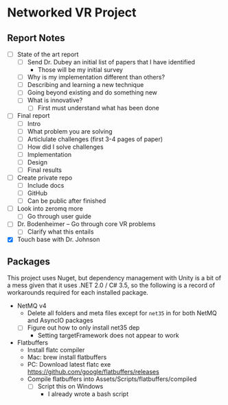 # Networked VR Project

## Report Notes

- [ ] State of the art report
  - [ ] Send Dr. Dubey an initial list of papers that I have identified
    -  Those will be my initial survey
  - [ ] Why is my implementation different than others?
  - [ ] Describing and learning a new technique
  - [ ] Going beyond existing and do something new
  - [ ] What is innovative?
    - [ ] First must understand what has been done
- [ ] Final report
  - [ ] Intro
  - [ ] What problem you are solving
  - [ ] Articlulate challenges (first 3-4 pages of paper)
  - [ ] How did I solve challenges
  - [ ] Implementation
  - [ ] Design
  - [ ] Final results
- [ ] Create private repo
  - [ ] Include docs
  - [ ] GitHub
  - [ ] Can be public after finished
- [ ] Look into zeromq more
  - [ ] Go through user guide
- [ ] Dr. Bodenheimer – Go through core VR problems
  - [ ] Clarify what this entails
- [X] Touch base with Dr. Johnson

## Packages

This project uses Nuget, but dependency management with Unity is a bit of
a mess given that it uses .NET 2.0 / C# 3.5, so the following is a record of
workarounds required for each installed package.

- NetMQ v4
  - Delete all folders and meta files except for `net35` in for both NetMQ and AsyncIO packages
  - [ ] Figure out how to only install net35 dep
    - Setting targetFramework does not appear to work
- Flatbuffers
  - Install flatc compiler
  - Mac: brew install flatbuffers
  - PC: Download latest flatc exe https://github.com/google/flatbuffers/releases
  - Compile flatbuffers into Assets/Scripts/flatbuffers/compiled
    - [ ] Script this on Windows
      - I already wrote a bash script
